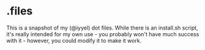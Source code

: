 # .files

This is a snapshot of my (@iyyel) dot files. While there is an install.sh script, it's really intended for my own use - you probably won't have much success with it - however, you could modify it to make it work.
